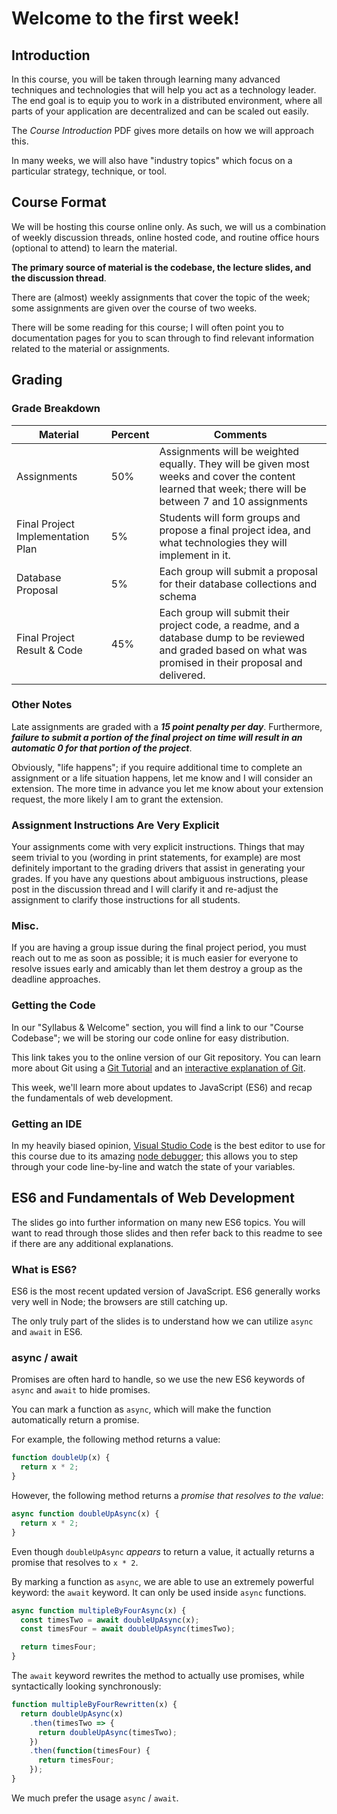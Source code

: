 # Welcome to the first week!

## Introduction

In this course, you will be taken through learning many advanced techniques and technologies that will help you act as a technology leader. The end goal is to equip you to work in a distributed environment, where all parts of your application are decentralized and can be scaled out easily.

The _Course Introduction_ PDF gives more details on how we will approach this.

In many weeks, we will also have "industry topics" which focus on a particular strategy, technique, or tool.

## Course Format

We will be hosting this course online only. As such, we will us a combination of weekly discussion threads, online hosted code, and routine office hours (optional to attend) to learn the material.

**The primary source of material is the codebase, the lecture slides, and the discussion thread**.

There are (almost) weekly assignments that cover the topic of the week; some assignments are given over the course of two weeks.

There will be some reading for this course; I will often point you to documentation pages for you to scan through to find relevant information related to the material or assignments.

## Grading

### Grade Breakdown

| Material                          | Percent | Comments                                                                                                                                                       |
| --------------------------------- | ------- | -------------------------------------------------------------------------------------------------------------------------------------------------------------- |
| Assignments                       | 50%     | Assignments will be weighted equally. They will be given most weeks and cover the content learned that week; there will be between 7 and 10 assignments        |
| Final Project Implementation Plan | 5%      | Students will form groups and propose a final project idea, and what technologies they will implement in it.                                                   |
| Database Proposal                 | 5%      | Each group will submit a proposal for their database collections and schema                                                                                    |
| Final Project Result & Code       | 45%     | Each group will submit their project code, a readme, and a database dump to be reviewed and graded based on what was promised in their proposal and delivered. |

### Other Notes

Late assignments are graded with a **_15 point penalty per day_**. Furthermore, **_failure to submit a portion of the final project on time will result in an automatic 0 for that portion of the project_**.

Obviously, "life happens"; if you require additional time to complete an assignment or a life situation happens, let me know and I will consider an extension. The more time in advance you let me know about your extension request, the more likely I am to grant the extension.

### Assignment Instructions Are Very Explicit

Your assignments come with very explicit instructions. Things that may seem trivial to you (wording in print statements, for example) are most definitely important to the grading drivers that assist in generating your grades. If you have any questions about ambiguous instructions, please post in the discussion thread and I will clarify it and re-adjust the assignment to clarify those instructions for all students.

### Misc.

If you are having a group issue during the final project period, you must reach out to me as soon as possible; it is much easier for everyone to resolve issues early and amicably than let them destroy a group as the deadline approaches.

### Getting the Code

In our "Syllabus & Welcome" section, you will find a link to our "Course Codebase"; we will be storing our code online for easy distribution.

This link takes you to the online version of our Git repository. You can learn more about Git using a [Git Tutorial](https://www.atlassian.com/git/tutorials) and an [interactive explanation of Git](https://try.github.io/).

This week, we'll learn more about updates to JavaScript (ES6) and recap the fundamentals of web development.

### Getting an IDE

In my heavily biased opinion, [Visual Studio Code](https://code.visualstudio.com/) is the best editor to use for this course due to its amazing [node debugger](https://code.visualstudio.com/docs/nodejs/nodejs-debugging); this allows you to step through your code line-by-line and watch the state of your variables.

## ES6 and Fundamentals of Web Development

The slides go into further information on many new ES6 topics. You will want to read through those slides and then refer back to this readme to see if there are any additional explanations.

### What is ES6?

ES6 is the most recent updated version of JavaScript. ES6 generally works very well in Node; the browsers are still catching up.

The only truly part of the slides is to understand how we can utilize `async` and `await` in ES6.

### async / await

Promises are often hard to handle, so we use the new ES6 keywords of `async` and `await` to hide promises.

You can mark a function as `async`, which will make the function automatically return a promise.

For example, the following method returns a value:

```javascript
function doubleUp(x) {
  return x * 2;
}
```

However, the following method returns a _promise that resolves to the value_:

```javascript
async function doubleUpAsync(x) {
  return x * 2;
}
```

Even though `doubleUpAsync` _appears_ to return a value, it actually returns a promise that resolves to `x * 2`.

By marking a function as `async`, we are able to use an extremely powerful keyword: the `await` keyword. It can only be used inside `async` functions.

```javascript
async function multipleByFourAsync(x) {
  const timesTwo = await doubleUpAsync(x);
  const timesFour = await doubleUpAsync(timesTwo);

  return timesFour;
}
```

The `await` keyword rewrites the method to actually use promises, while syntactically looking synchronously:

```javascript
function multipleByFourRewritten(x) {
  return doubleUpAsync(x)
    .then(timesTwo => {
      return doubleUpAsync(timesTwo);
    })
    .then(function(timesFour) {
      return timesFour;
    });
}
```

We much prefer the usage `async` / `await`.
